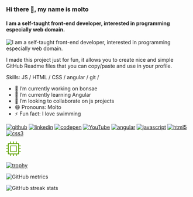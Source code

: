### Hi there 👋, my name is molto
#### I am a self-taught front-end developer, interested in programming especially web domain.
![I am a self-taught front-end developer, interested in programming especially web domain.](https://4kwallpapers.com/images/wallpapers/owl-digital-art-3840x2160-10177.jpg)

I made this project just for fun, it allows you to create nice and simple GitHub Readme files that you can copy/paste and use in your profile.

Skills:  JS / HTML / CSS / angular / git / 

- 🔭 I’m currently working on bonsae 
- 🌱 I’m currently learning Angular 
- 👯 I’m looking to collaborate on js projects  
- 😄 Pronouns: Molto 
- ⚡ Fun fact: I love swimming 


[<img src='https://cdn.jsdelivr.net/npm/simple-icons@3.0.1/icons/github.svg' alt='github' height='40'>](https://github.com/https://github.com/molto)  [<img src='https://cdn.jsdelivr.net/npm/simple-icons@3.0.1/icons/linkedin.svg' alt='linkedin' height='40'>](https://www.linkedin.com/in/https://www.linkedin.com/in/abdo98//)  [<img src='https://cdn.jsdelivr.net/npm/simple-icons@3.0.1/icons/codepen.svg' alt='codepen' height='40'>](https://codepen.io/https://codepen.io/m0lt0)  [<img src='https://cdn.jsdelivr.net/npm/simple-icons@3.0.1/icons/youtube.svg' alt='YouTube' height='40'>](https://www.youtube.com/channel/https://youtube.com/@Mr-Alexander?si=uQOhlJSx7kcoYB11)  [<img src='https://cdn.jsdelivr.net/npm/simple-icons@3.0.1/icons/angular.svg' alt='angular' height='40'>](https://cdn.icon-icons.com/icons2/2699/PNG/512/angular_logo_icon_169598.png)  [<img src='https://cdn.jsdelivr.net/npm/simple-icons@3.0.1/icons/javascript.svg' alt='javascript' height='40'>](https://cdn-icons-png.flaticon.com/512/5968/5968292.png)  [<img src='https://cdn.jsdelivr.net/npm/simple-icons@3.0.1/icons/html5.svg' alt='html5' height='40'>](https://cdn.iconscout.com/icon/free/png-256/free-html5-2474813-2056052.png)  [<img src='https://cdn.jsdelivr.net/npm/simple-icons@3.0.1/icons/css3.svg' alt='css3' height='40'>](https://cdn.icon-icons.com/icons2/512/PNG/512/css3-01_icon-icons.com_50918.png)  

<a href='https://docs.github.com/en/developers'><img src='https://raw.githubusercontent.com/acervenky/animated-github-badges/master/assets/devbadge.gif' width='40' height='40'></a> 

[![trophy](https://github-profile-trophy.vercel.app/?username=ryo-ma&theme=onedark)](https://github.com/ryo-ma/github-profile-trophy)

![GitHub metrics](https://metrics.lecoq.io/https://github.com/molto)  

![GitHub streak stats](https://streak-stats.demolab.com/?user=https://github.com/molto)  

